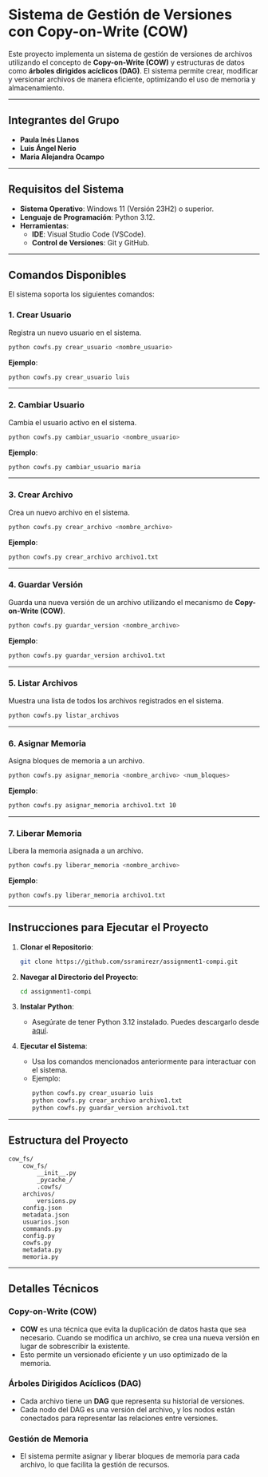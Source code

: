 
# Sistema de Gestión de Versiones con Copy-on-Write (COW)

Este proyecto implementa un sistema de gestión de versiones de archivos utilizando el concepto de **Copy-on-Write (COW)** y estructuras de datos como **árboles dirigidos acíclicos (DAG)**. El sistema permite crear, modificar y versionar archivos de manera eficiente, optimizando el uso de memoria y almacenamiento.

---

## Integrantes del Grupo

- **Paula Inés Llanos**
- **Luis Ángel Nerio**
- **Maria Alejandra Ocampo**

---

## Requisitos del Sistema

- **Sistema Operativo**: Windows 11 (Versión 23H2) o superior.
- **Lenguaje de Programación**: Python 3.12.
- **Herramientas**:
  - **IDE**: Visual Studio Code (VSCode).
  - **Control de Versiones**: Git y GitHub.

---

## Comandos Disponibles

El sistema soporta los siguientes comandos:

### 1. Crear Usuario
Registra un nuevo usuario en el sistema.

```bash
python cowfs.py crear_usuario <nombre_usuario>
```

**Ejemplo**:
```bash
python cowfs.py crear_usuario luis
```

---

### 2. Cambiar Usuario
Cambia el usuario activo en el sistema.

```bash
python cowfs.py cambiar_usuario <nombre_usuario>
```

**Ejemplo**:
```bash
python cowfs.py cambiar_usuario maria
```

---

### 3. Crear Archivo
Crea un nuevo archivo en el sistema.

```bash
python cowfs.py crear_archivo <nombre_archivo>
```

**Ejemplo**:
```bash
python cowfs.py crear_archivo archivo1.txt
```

---

### 4. Guardar Versión
Guarda una nueva versión de un archivo utilizando el mecanismo de **Copy-on-Write (COW)**.

```bash
python cowfs.py guardar_version <nombre_archivo>
```

**Ejemplo**:
```bash
python cowfs.py guardar_version archivo1.txt
```

---

### 5. Listar Archivos
Muestra una lista de todos los archivos registrados en el sistema.

```bash
python cowfs.py listar_archivos
```

---

### 6. Asignar Memoria
Asigna bloques de memoria a un archivo.

```bash
python cowfs.py asignar_memoria <nombre_archivo> <num_bloques>
```

**Ejemplo**:
```bash
python cowfs.py asignar_memoria archivo1.txt 10
```

---

### 7. Liberar Memoria
Libera la memoria asignada a un archivo.

```bash
python cowfs.py liberar_memoria <nombre_archivo>
```

**Ejemplo**:
```bash
python cowfs.py liberar_memoria archivo1.txt
```

---

## Instrucciones para Ejecutar el Proyecto

1. **Clonar el Repositorio**:
   ```bash
   git clone https://github.com/ssramirezr/assignment1-compi.git
   ```

2. **Navegar al Directorio del Proyecto**:
   ```bash
   cd assignment1-compi
   ```

3. **Instalar Python**:
   - Asegúrate de tener Python 3.12 instalado. Puedes descargarlo desde [aquí](https://www.python.org/downloads/).

4. **Ejecutar el Sistema**:
   - Usa los comandos mencionados anteriormente para interactuar con el sistema.
   - Ejemplo:
     ```bash
     python cowfs.py crear_usuario luis
     python cowfs.py crear_archivo archivo1.txt
     python cowfs.py guardar_version archivo1.txt
     ```

---

## Estructura del Proyecto

```
cow_fs/
    cow_fs/
        __init__.py
        _pycache_/
        .cowfs/
    archivos/
        versions.py
    config.json
    metadata.json
    usuarios.json
    commands.py
    config.py
    cowfs.py
    metadata.py
    memoria.py
```

---

## Detalles Técnicos

### Copy-on-Write (COW)
- **COW** es una técnica que evita la duplicación de datos hasta que sea necesario. Cuando se modifica un archivo, se crea una nueva versión en lugar de sobrescribir la existente.
- Esto permite un versionado eficiente y un uso optimizado de la memoria.

### Árboles Dirigidos Acíclicos (DAG)
- Cada archivo tiene un **DAG** que representa su historial de versiones.
- Cada nodo del DAG es una versión del archivo, y los nodos están conectados para representar las relaciones entre versiones.

### Gestión de Memoria
- El sistema permite asignar y liberar bloques de memoria para cada archivo, lo que facilita la gestión de recursos.

